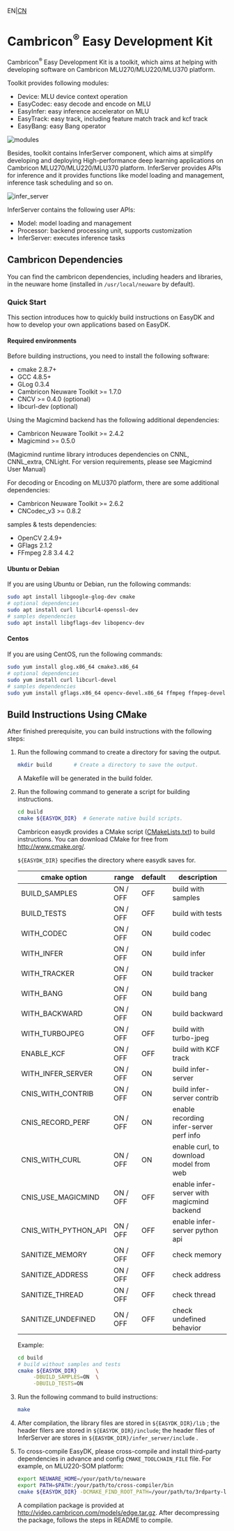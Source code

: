 EN|[CN](README_cn.md)

# Cambricon<sup>®</sup> Easy Development Kit

Cambricon<sup>®</sup> Easy Development Kit is a toolkit, which aims at helping with developing software on Cambricon MLU270/MLU220/MLU370 platform.

Toolkit provides following modules:
- Device: MLU device context operation
- EasyCodec: easy decode and encode on MLU
- EasyInfer: easy inference accelerator on MLU
- EasyTrack: easy track, including feature match track and kcf track
- EasyBang: easy Bang operator

![modules](docs/images/software_stack.png)

Besides, toolkit contains InferServer component, which aims at simplify developing and deploying High-performance deep learning applications on Cambricon MLU270/MLU220/MLU370 platform. InferServer provides APIs for inference and it provides functions like model loading and management, inference task scheduling and so on.

![infer_server](docs/images/infer_server_software_stack.png)

InferServer contains the following user APIs:
- Model: model loading and management
- Processor: backend processing unit, supports customization
- InferServer: executes inference tasks

## **Cambricon Dependencies** ##

You can find the cambricon dependencies, including headers and libraries, in the neuware home (installed in `/usr/local/neuware` by default).

### Quick Start ###

This section introduces how to quickly build instructions on EasyDK and how to develop your own applications based on EasyDK.

#### **Required environments** ####

Before building instructions, you need to install the following software:

- cmake  2.8.7+
- GCC    4.8.5+
- GLog   0.3.4
- Cambricon Neuware Toolkit >= 1.7.0
- CNCV >= 0.4.0 (optional)
- libcurl-dev (optional)

Using the Magicmind backend has the following additional dependencies:

- Cambricon Neuware Toolkit >= 2.4.2
- Magicmind >= 0.5.0

(Magicmind runtime library introduces dependencies on CNNL, CNNL_extra, CNLight. For version requirements, please see Magicmind User Manual)

For decoding or Encoding on MLU370 platform, there are some additional dependencies:

- Cambricon Neuware Toolkit >= 2.6.2
- CNCodec_v3 >= 0.8.2

samples & tests dependencies:

- OpenCV 2.4.9+
- GFlags 2.1.2
- FFmpeg 2.8 3.4 4.2

#### Ubuntu or Debian ####

If you are using Ubuntu or Debian, run the following commands:

   ```bash
   sudo apt install libgoogle-glog-dev cmake
   # optional dependencies
   sudo apt install curl libcurl4-openssl-dev
   # samples dependencies
   sudo apt install libgflags-dev libopencv-dev
   ```

#### Centos ####

If you are using CentOS, run the following commands:

   ```bash
   sudo yum install glog.x86_64 cmake3.x86_64
   # optional dependencies
   sudo yum install curl libcurl-devel
   # samples dependencies
   sudo yum install gflags.x86_64 opencv-devel.x86_64 ffmpeg ffmpeg-devel
   ```

## Build Instructions Using CMake ##

After finished prerequisite, you can build instructions with the following steps:

1. Run the following command to create a directory for saving the output.

   ```bash
   mkdir build       # Create a directory to save the output.
   ```

   A Makefile will be generated in the build folder.

2. Run the following command to generate a script for building instructions.

   ```bash
   cd build
   cmake ${EASYDK_DIR}  # Generate native build scripts.
   ```

   Cambricon easydk provides a CMake script ([CMakeLists.txt](CMakeLists.txt)) to build instructions. You can download CMake for free from <http://www.cmake.org/>.

   `${EASYDK_DIR}` specifies the directory where easydk saves for.

   | cmake option         | range           | default | description                                 |
   | -------------------- | --------------- | ------- | ------------------------------------------- |
   | BUILD_SAMPLES        | ON / OFF        | OFF     | build with samples                          |
   | BUILD_TESTS          | ON / OFF        | OFF     | build with tests                            |
   | WITH_CODEC           | ON / OFF        | ON      | build codec                                 |
   | WITH_INFER           | ON / OFF        | ON      | build infer                                 |
   | WITH_TRACKER         | ON / OFF        | ON      | build tracker                               |
   | WITH_BANG            | ON / OFF        | ON      | build bang                                  |
   | WITH_BACKWARD        | ON / OFF        | ON      | build backward                              |
   | WITH_TURBOJPEG       | ON / OFF        | OFF     | build with turbo-jpeg                       |
   | ENABLE_KCF           | ON / OFF        | OFF     | build with KCF track                        |
   | WITH_INFER_SERVER    | ON / OFF        | ON      | build infer-server                          |
   | CNIS_WITH_CONTRIB    | ON / OFF        | ON      | build infer-server contrib                  |
   | CNIS_RECORD_PERF     | ON / OFF        | ON      | enable recording infer-server perf info     |
   | CNIS_WITH_CURL       | ON / OFF        | ON      | enable curl, to download model from web     |
   | CNIS_USE_MAGICMIND   | ON / OFF        | OFF     | enable infer-server with magicmind backend  |
   | CNIS_WITH_PYTHON_API | ON / OFF        | OFF     | enable infer-server python api              |
   | SANITIZE_MEMORY      | ON / OFF        | OFF     | check memory                                |
   | SANITIZE_ADDRESS     | ON / OFF        | OFF     | check address                               |
   | SANITIZE_THREAD      | ON / OFF        | OFF     | check thread                                |
   | SANITIZE_UNDEFINED   | ON / OFF        | OFF     | check undefined behavior                    |

   Example:

   ```bash
   cd build
   # build without samples and tests
   cmake ${EASYDK_DIR}      \
        -DBUILD_SAMPLES=ON  \
        -DBUILD_TESTS=ON
   ```

3. Run the following command to build instructions:

   ```bash
   make
   ```

4. After compilation, the library files are stored in  `${EASYDK_DIR}/lib` ; the header filers are stored in `${EASYDK_DIR}/include`; the header files of InferServer are stores in `${EASYDK_DIR}/infer_server/include` .

5. To cross-compile EasyDK, please cross-compile and install third-party dependencies in advance and config `CMAKE_TOOLCHAIN_FILE` file. For example, on MLU220-SOM platform:

    ```bash
    export NEUWARE_HOME=/your/path/to/neuware
    export PATH=$PATH:/your/path/to/cross-compiler/bin
    cmake ${EASYDK_DIR} -DCMAKE_FIND_ROOT_PATH=/your/path/to/3rdparty-libraries-install-path -DCMAKE_TOOLCHAIN_FILE=${EASYDK_DIR}/cmake/cross-compile.cmake  -DCNIS_WITH_CURL=OFF
    ```

   A compilation package is provided at http://video.cambricon.com/models/edge.tar.gz. After decompressing the package, follows the steps in README to compile.

